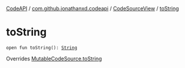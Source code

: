 [CodeAPI](../../index.md) / [com.github.jonathanxd.codeapi](../index.md) / [CodeSourceView](index.md) / [toString](.)

# toString

`open fun toString(): `[`String`](https://kotlinlang.org/api/latest/jvm/stdlib/kotlin/-string/index.html)

Overrides [MutableCodeSource.toString](../-mutable-code-source/to-string.md)

